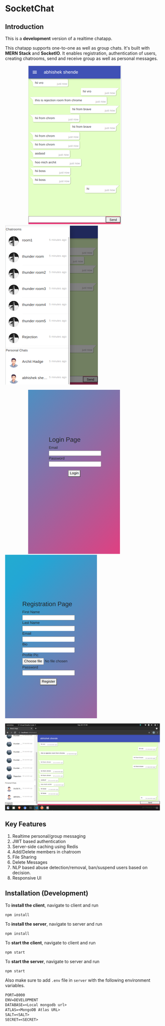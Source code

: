 # SocketChat
## Introduction 
This is a **development** version of a realtime chatapp. 

This chatapp supports one-to-one as well as group chats. It's built with **MERN Stack** and **SocketIO**. It enables registration, authentication of users, creating chatrooms, send and receive group as well as personal messages.
<p>
  &nbsp&nbsp&nbsp&nbsp&nbsp&nbsp&nbsp&nbsp&nbsp&nbsp&nbsp&nbsp&nbsp&nbsp&nbsp&nbsp&nbsp&nbsp
<img src="Assets/1.png"/>
  &nbsp&nbsp&nbsp&nbsp&nbsp&nbsp&nbsp&nbsp&nbsp&nbsp&nbsp&nbsp&nbsp&nbsp&nbsp&nbsp&nbsp&nbsp&nbsp&nbsp&nbsp&nbsp&nbsp&nbsp&nbsp&nbsp&nbsp
  <img src="Assets/2.png"/>
</p>
<p>
  &nbsp&nbsp&nbsp&nbsp&nbsp&nbsp&nbsp&nbsp&nbsp&nbsp&nbsp&nbsp&nbsp&nbsp&nbsp&nbsp&nbsp&nbsp
<img src="Assets/3.png"/>
  &nbsp&nbsp&nbsp&nbsp&nbsp&nbsp&nbsp&nbsp&nbsp&nbsp&nbsp&nbsp&nbsp&nbsp&nbsp&nbsp&nbsp&nbsp&nbsp&nbsp&nbsp&nbsp&nbsp&nbsp&nbsp&nbsp&nbsp
  <img src="Assets/4.png"/>
</p>

<p>
<img src="Assets/5.png"/>
</p>



## Key Features
<ol>
  <li>Realtime personal/group messaging</li>
  <li>JWT based authentication</li>
  <li>Server-side caching using Redis</li>
  <li>Add/Delete members in chatroom</li>
  <li>File Sharing</li>
  <li>Delete Messages</li>
  <li>NLP based abuse detection/removal, ban/suspend users based on decision.</li>
  <li>Responsive UI</li>
  </ol>

## Installation (Development)
To **install the client**, navigate to client and run

```
npm install
```

To **install the server**, navigate to server and run

```
npm install
```

To **start the client**, navigate to client and run

```
npm start
```

To **start the server**, navigate to server and run

```
npm start
```

Also make sure to add `.env` file in `server` with the following environment variables.

```
PORT=8000
ENV=DEVELOPMENT
DATABASE=<Local mongodb url>
ATLAS=<MongoDB Atlas URL>
SALT=<SALT>
SECRET=<SECRET>
```

